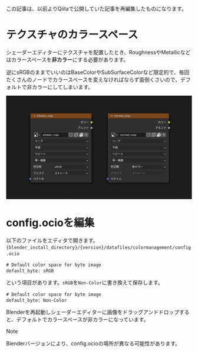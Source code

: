 この記事は、以前よりQiitaで公開していた記事を再編集したものになります。

# テクスチャのカラースペース

シェーダーエディターにテクスチャを配置したとき、RoughnessやMetallicなどはカラースペースを**非カラー**にする必要があります。  

逆にsRGBのままでいいのはBaseColorやSubSurfaceColorなど限定的で、毎回たくさんのノードでカラースペースを変えなければならず面倒くさいので、デフォルトで非カラーにしてしまいます。

![](/images/001.png)


# config.ocioを編集

以下のファイルをエディタで開きます。
`{blender_install_directory}/{version}/datafiles/colormanagement/config.ocio`

    # Default color space for byte image
    default_byte: sRGB

という項目があります。`sRGB`を`Non-Color`に書き換えて保存します。

    # Default color space for byte image
    default_byte: Non-Color

Blenderを再起動しシェーダーエディターに画像をドラッグアンドドロップすると、デフォルトでカラースペースが非カラーになっています。

> [!NOTE]
> Blenderバージョンにより、config.ocioの場所が異なる可能性があります。
